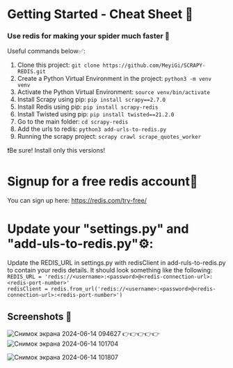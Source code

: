 # Getting Started - Cheat Sheet 📜
### Use redis for making your spider much faster 👺

Useful commands below✅:
1. Clone this project: `git clone https://github.com/MeyiGi/SCRAPY-REDIS.git`
2. Create a Python Virtual Environment in the project: `python3 -m venv venv` 
3. Activate the Python Virtual Environment: `source venv/bin/activate` 
4. Install Scrapy using pip: `pip install scrapy==2.7.0` 
5. Install Redis using pip: `pip install scrapy-redis`
6. Install Twisted using pip: `pip install twisted==21.2.0`
7. Go to the main folder: `cd scrapy-redis`
8. Add the urls to redis: `python3 add-urls-to-redis.py`
9. Running the scrapy project: `scrapy crawl scrape_quotes_worker` 

❗Be sure! Install only this versions!

# Signup for a free redis account👾
You can sign up here: https://redis.com/try-free/

# Update your "settings.py" and "add-uls-to-redis.py"⚙️:
Update the REDIS_URL in settings.py with redisClient in add-ruls-to-redis.py to contain your redis details.
It should look something like the following:  
`REDIS_URL = 'redis://<username>:<password>@<redis-connection-url>:<redis-port-number>'`  
`redisClient = redis.from_url('redis://<username>:<password>@<redis-connection-url>:<redis-port-number>')`

## Screenshots 🤳

![Снимок экрана 2024-06-14 094627](https://github.com/MeyiGi/SCRAPY-REDIS/assets/130828110/928e6739-93af-47a6-a526-c566e3517479)  👉👉👉👉👉 ![Снимок экрана 2024-06-14 101704](https://github.com/MeyiGi/SCRAPY-REDIS/assets/130828110/da663a6a-043d-43a6-a058-241a7fcf730f)

![Снимок экрана 2024-06-14 101807](https://github.com/MeyiGi/SCRAPY-REDIS/assets/130828110/7d85d006-023d-40d2-b2ea-72022516a269)


